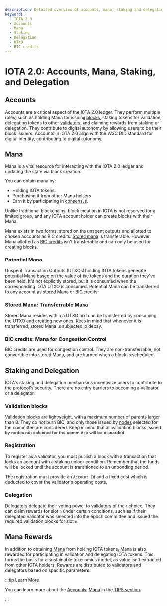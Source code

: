```yaml
---
description: Detailed overview of accounts, mana, staking and delegation in IOTA 2.0.
keywords:
  - IOTA 2.0
  - Accounts
  - Mana
  - Staking
  - Delegation
  - UTXO
  - BIC credits
---
```


# IOTA 2.0: Accounts, Mana, Staking, and Delegation

## Accounts

Accounts are a critical aspect of the IOTA 2.0 ledger.
They perform multiple roles, such as holding Mana for issuing [blocks](data-structures.md#blocks), staking tokens for
validation,
delegating tokens to other [validators](validators.md), and claiming rewards from staking or delegation.
They contribute to digital autonomy by allowing users to be their block issuers.
Accounts in IOTA 2.0 align with the W3C DID standard for digital identity,
contributing to digital autonomy.

## Mana

Mana is a vital resource for interacting with the IOTA 2.0 ledger and updating the state via block creation.

You can obtain mana by:

- Holding IOTA tokens.
- Purchasing it from other Mana holders
- Earn it by participating in [consensus](consensus.md).

Unlike traditional blockchains, block creation in IOTA is not reserved for a limited group, and any IOTA account holder
can create blocks with their Mana.

Mana exists in two forms: stored on the unspent outputs and allotted to chosen accounts as BIC credits.
[Stored mana](#stored-mana-transferrable-mana) is transferable. However, Mana allotted
as [BIC credits](#bic-credits-mana-for-congestion-control) isn't transferable
and can only be used for creating blocks.

### Potential Mana

Unspent Transaction Outputs (UTXOs) holding IOTA tokens generate potential Mana based on the value of the tokens and the
duration they've been held.
It's not explicitly stored, but it is consumed when the corresponding IOTA UTXO is consumed.
Potential Mana can be transferred to any account as stored Mana or BIC credits.

### Stored Mana: Transferrable Mana

Stored Mana resides within a UTXO and can be transferred by consuming the UTXO and creating new ones.
Keep in mind that whenever it is transferred, stored Mana is subjected to decay.

### BIC credits: Mana for Congestion Control

BIC credits are used for congestion control. They are non-transferrable, not convertible into stored Mana, and are
burned when a block is scheduled.

## Staking and Delegation

IOTA's staking and delegation mechanisms incentivize users to contribute to the protocol's security.
There are no entry barriers to becoming a validator or a delegator.

### Validation blocks

[Validation blocks](data-structures.md#validation-blocks) are lightweight,
with a maximum number of parents larger than 8.
They do not burn BIC, and only those issued by [nodes](networking.md#nodes) selected for the committee are considered.
Keep in mind that all validation blocks issued by nodes not selected for the committee will be discarded

### Registration

To register as a validator, you must publish a block with a transaction that locks an account with a staking unlock
condition. Remember that the funds will be locked until the account is transitioned to an unbonding period.

The registration must provide an `Account Id` and a fixed cost which is deducted to cover the validator's
operating costs.

### Delegation

Delegators delegate their voting power to validators of their choice. They can claim rewards for slot `n` under certain
conditions, such as if their delegated validator was selected into the epoch committee and issued the required
validation blocks for slot `n`.

## Mana Rewards

In addition to obtaining [Mana](mana.md) from holding IOTA tokens, Mana is also rewarded for participating in validation
and
delegating IOTA tokens. This forms the basis for a sustainable tokenomics model, as value isn't extracted from other
IOTA holders. Rewards are distributed to validators and delegators based on specific parameters.

:::tip Learn More

You can learn more about
the [Accounts](https://wiki.iota.org/tips/tips/TIP-0042), [Mana](https://wiki.iota.org/tips/tips/TIP-0039) in the
[TIPS section](../tips.md).

:::
